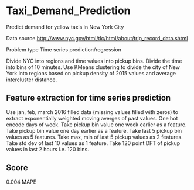 # Taxi_Demand_Prediction
Predict demand for yellow taxis in New York City

Data source
http://www.nyc.gov/html/tlc/html/about/trip_record_data.shtml

Problem type
Time series prediction/regression

Divide NYC into regions and time values into pickup bins.
Divide the time into bins of 10 minutes.
Use KMeans clustering to divide the city of New York into regions based on pickup density of 2015 values and average intercluster distance.

## Feature extraction for time series prediction
Use jan, feb, march 2016 filled data (missing values filled with zeros) to extract exponentially weighted moving averges of past values.
One hot encode days of week.
Take pickup bin value one week earlier as a feature.
Take pickup bin value one day earlier as a feature.
Take last 5 pickup bin values as 5 features.
Take max, min of last 5 pickup values as 2 features.
Take std dev of last 10 values as 1 feature.
Take 120 point DFT of pickup values in last 2 hours i.e. 120 bins.
## Score
0.004 MAPE
